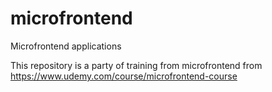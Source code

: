 # microfrontend
Microfrontend applications

This repository is a party of training from microfrontend from https://www.udemy.com/course/microfrontend-course
